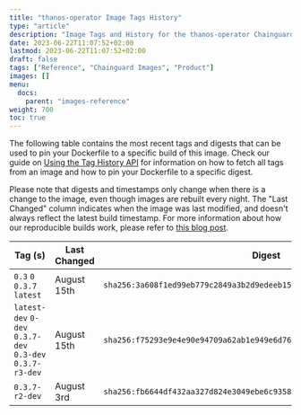 ```yaml
---
title: "thanos-operator Image Tags History"
type: "article"
description: "Image Tags and History for the thanos-operator Chainguard Image"
date: 2023-06-22T11:07:52+02:00
lastmod: 2023-06-22T11:07:52+02:00
draft: false
tags: ["Reference", "Chainguard Images", "Product"]
images: []
menu:
  docs:
    parent: "images-reference"
weight: 700
toc: true
---
```


The following table contains the most recent tags and digests that can be used to pin your Dockerfile to a specific build of this image. Check our guide on [Using the Tag History API](/chainguard/chainguard-images/using-the-tag-history-api/) for information on how to fetch all tags from an image and how to pin your Dockerfile to a specific digest.

Please note that digests and timestamps only change when there is a change to the image, even though images are rebuilt every night. The "Last Changed" column indicates when the image was last modified, and doesn't always reflect the latest build timestamp. For more information about how our reproducible builds work, please refer to [this blog post](https://www.chainguard.dev/unchained/reproducing-chainguards-reproducible-image-builds).

| Tag (s)                                                    | Last Changed | Digest                                                                    |
|------------------------------------------------------------|--------------|---------------------------------------------------------------------------|
|  `0.3` `0` `0.3.7` `latest`                                | August 15th  | `sha256:3a608f1ed99eb779c2849a3b2d9edeeb15358d9e1f5cfebfb43cdd400aa6aa28` |
|  `latest-dev` `0-dev` `0.3.7-dev` `0.3-dev` `0.3.7-r3-dev` | August 15th  | `sha256:f75293e9e4e90e94709a62ab1e949e6d76898147cfcd1186472c66d774da770e` |
|  `0.3.7-r2-dev`                                            | August 3rd   | `sha256:fb6644df432aa327d824e3049ebe6c9358b5d6d72bae42d77a7761c53f3f30ee` |
